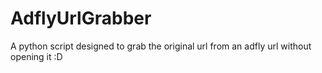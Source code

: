 # AdflyUrlGrabber
A python script designed to grab the original url from an adfly url without opening it :D
